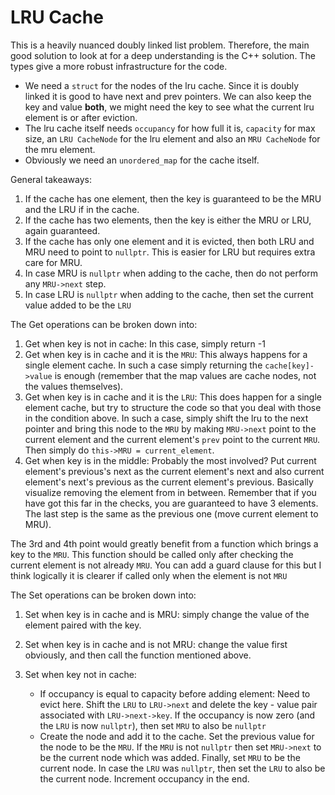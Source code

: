 # LRU Cache

This is a heavily nuanced doubly linked list problem. Therefore, the main good solution to look at for a deep understanding is the C++ solution. The types give a more robust infrastructure for the code.

- We need a `struct` for the nodes of the lru cache. Since it is doubly linked it is good to have next and prev pointers. We can also keep the key and value **both**, we might need the key to see what the current lru element is or after eviction.
- The lru cache itself needs `occupancy` for how full it is, `capacity` for max size, an `LRU CacheNode` for the lru element and also an `MRU CacheNode` for the mru element.
- Obviously we need an `unordered_map` for the cache itself.

General takeaways:
1. If the cache has one element, then the key is guaranteed to be the MRU and the LRU if in the cache.
2. If the cache has two elements, then the key is either the MRU or LRU, again guaranteed.
3. If the cache has only one element and it is evicted, then both LRU and MRU need to point to `nullptr`. This is easier for LRU but requires extra care for MRU.
4. In case MRU is `nullptr` when adding to the cache, then do not perform any `MRU->next` step.
5. In case LRU is `nullptr` when adding to the cache, then set the current value added to be the `LRU`

The Get operations can be broken down into:
1. Get when key is not in cache: In this case, simply return -1
2. Get when key is in cache and it is the `MRU`: This always happens for a single element cache. In such a case simply returning the `cache[key]->value` is enough (remember that the map values are cache nodes, not the values themselves).
3. Get when key is in cache and it is the `LRU`: This does happen for a single element cache, but try to structure the code so that you deal with those in the condition above. In such a case, simply shift the lru to the next pointer and bring this node to the `MRU` by making `MRU->next` point to the current element and the current element's `prev` point to the current `MRU`. Then simply do `this->MRU = current_element`.
4. Get when key is in the middle: Probably the most involved? Put current element's previous's next as the current element's next and also current element's next's previous as the current element's previous. Basically visualize removing the element from in between. Remember that if you have got this far in the checks, you are guaranteed to have 3 elements. The last step is the same as the previous one (move current element to MRU).

The 3rd and 4th point would greatly benefit from a function which brings a key to the `MRU`. This function should be called only after checking the current element is not already `MRU`. You can add a guard clause for this but I think logically it is clearer if called only when the element is not `MRU`

The Set operations can be broken down into:
1. Set when key is in cache and is MRU: simply change the value of the element paired with the key.
2. Set when key is in cache and is not MRU: change the value first obviously, and then call the function mentioned above.
3. Set when key not in cache:

    - If occupancy is equal to capacity before adding element: Need to evict here. Shift the `LRU` to `LRU->next` and delete the key - value pair associated with `LRU->next->key`. If the occupancy is now zero (and the `LRU` is now `nullptr`), then set `MRU` to also be `nullptr`
    - Create the node and add it to the cache. Set the previous value for the node to be the `MRU`. If the `MRU` is not `nullptr` then set `MRU->next` to be the current node which was added. Finally, set `MRU` to be the current node. In case the `LRU` was `nullptr`, then set the `LRU` to also be the current node. Increment occupancy in the end.
